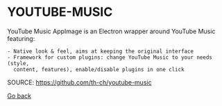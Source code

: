 # YOUTUBE-MUSIC

 YouTube Music AppImage is an Electron wrapper around YouTube Music featuring:

    - Native look & feel, aims at keeping the original interface
    - Framework for custom plugins: change YouTube Music to your needs (style,
      content, features), enable/disable plugins in one click
 

 SOURCE: https://github.com/th-ch/youtube-music

 [Go back](https://portable-linux-apps.github.io/apps.html)

